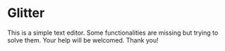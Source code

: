 Glitter
======
  This is a simple text editor.
  Some functionalities are missing but trying to solve them. Your help will be welcomed.
Thank you!
